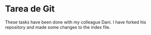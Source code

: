 # Tarea de Git

These tasks have been done with my colleague Dani. I have forked his repository and made some changes to the index file. 
